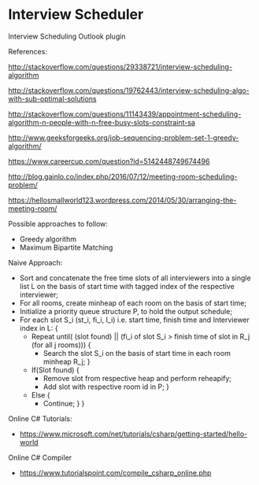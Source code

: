 # Interview Scheduler
Interview Scheduling Outlook plugin

References:

http://stackoverflow.com/questions/29338721/interview-scheduling-algorithm

http://stackoverflow.com/questions/19762443/interview-scheduling-algo-with-sub-optimal-solutions

http://stackoverflow.com/questions/11143439/appointment-scheduling-algorithm-n-people-with-n-free-busy-slots-constraint-sa

http://www.geeksforgeeks.org/job-sequencing-problem-set-1-greedy-algorithm/

https://www.careercup.com/question?id=5142448749674496

http://blog.gainlo.co/index.php/2016/07/12/meeting-room-scheduling-problem/

https://hellosmallworld123.wordpress.com/2014/05/30/arranging-the-meeting-room/

Possible approaches to follow:
- Greedy algorithm
- Maximum Bipartite Matching 

Naive Approach:
- Sort and concatenate the free time slots of all interviewers into a single list L on the basis of start time with tagged index of the respective interviewer;
- For all rooms, create minheap of each room on the basis of start time;
- Initialize a priority queue structure P, to hold the output schedule;
- For each slot S_i (st_i, fi_i, I_i) i.e. start time, finish time and Interviewer index in L:
{
    - Repeat until( (slot found) || (fi_i of slot S_i > finish time of slot in R_j (for all j rooms)))
    {
      - Search the slot S_i on the basis of start time in each room minheap R_j;
    }
    - If(Slot found)
    {
      - Remove slot from respective heap and perform reheapify;  
      - Add slot with respective room id in P;
    }
    - Else
    {
      - Continue;
    }
}
  
Online C# Tutorials:
- https://www.microsoft.com/net/tutorials/csharp/getting-started/hello-world

Online C# Compiler
- https://www.tutorialspoint.com/compile_csharp_online.php
